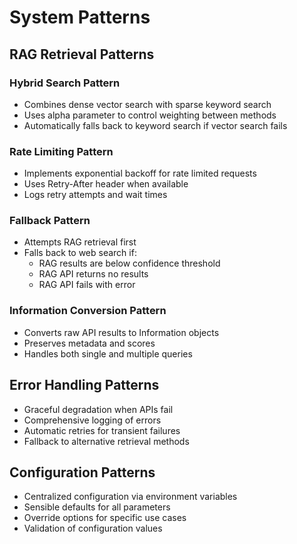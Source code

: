 # System Patterns

## RAG Retrieval Patterns

### Hybrid Search Pattern
- Combines dense vector search with sparse keyword search
- Uses alpha parameter to control weighting between methods
- Automatically falls back to keyword search if vector search fails

### Rate Limiting Pattern
- Implements exponential backoff for rate limited requests
- Uses Retry-After header when available
- Logs retry attempts and wait times

### Fallback Pattern
- Attempts RAG retrieval first
- Falls back to web search if:
  - RAG results are below confidence threshold
  - RAG API returns no results
  - RAG API fails with error

### Information Conversion Pattern
- Converts raw API results to Information objects
- Preserves metadata and scores
- Handles both single and multiple queries

## Error Handling Patterns
- Graceful degradation when APIs fail
- Comprehensive logging of errors
- Automatic retries for transient failures
- Fallback to alternative retrieval methods

## Configuration Patterns
- Centralized configuration via environment variables
- Sensible defaults for all parameters
- Override options for specific use cases
- Validation of configuration values
